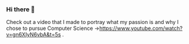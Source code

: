 ### Hi there 👋
Check out a video that I made to portray what my passion is and why I chose to pursue Computer Science ->https://www.youtube.com/watch?v=gn6XIyN6vbA&t=5s .

<!--
**alecxanderBlade/alecxanderBlade** is a ✨ _special_ ✨ repository because its `README.md` (this file) appears on your GitHub profile.

Here are some ideas to get you started:

- 🔭 I’m currently working on an app that monitors security of a specific job that is about youtube ads. But my clients have gone silent and I have not continued it ever since.
- 🌱 I’m currently learning computer science at West Visayas State University located at Iloilo City.
- 👯 I’m looking to collaborate on anyone who would like to make interesting software.
- 🤔 I’m looking for someone who is qualified in the tech field to assess my technical knowledge.
- 📫 How to reach me: Email->alecxanderandaya6@gmail.com, FB->Alecxander Andaya
- ⚡ Fun fact: I am half Syrian.
--> 
